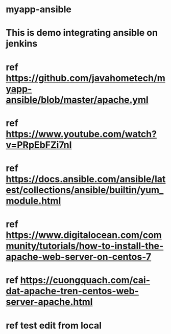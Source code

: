 # myapp-ansible
# This is demo integrating ansible on jenkins
# ref https://github.com/javahometech/myapp-ansible/blob/master/apache.yml
# ref https://www.youtube.com/watch?v=PRpEbFZi7nI
# ref https://docs.ansible.com/ansible/latest/collections/ansible/builtin/yum_module.html
# ref https://www.digitalocean.com/community/tutorials/how-to-install-the-apache-web-server-on-centos-7
# ref https://cuongquach.com/cai-dat-apache-tren-centos-web-server-apache.html
# ref test edit from local
